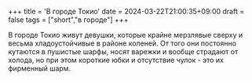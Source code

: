 +++
title = 'В городе Токио'
date = 2024-03-22T21:00:35+09:00
draft = false
tags = ["short","в городе"]
+++

В городе Токио живут девушки, которые крайне мерзлявые сверху и весьма хладоустойчивые в районе коленей. От того они постоянно кутаются в пушистые шарфы, носят варежки и вообще страдают от холода, но при этом короткие юбки и отсутствие чулок - это их фирменный шарм.
